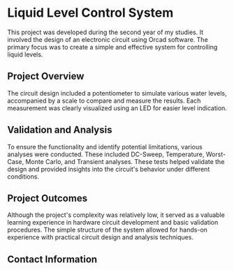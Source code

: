 # Liquid Level Control System

This project was developed during the second year of my studies. It involved the design of an electronic circuit using Orcad software. The primary focus was to create a simple and effective system for controlling liquid levels.

## Project Overview

The circuit design included a potentiometer to simulate various water levels, accompanied by a scale to compare and measure the results. Each measurement was clearly visualized using an LED for easier level indication.

## Validation and Analysis

To ensure the functionality and identify potential limitations, various analyses were conducted. These included DC-Sweep, Temperature, Worst-Case, Monte Carlo, and Transient analyses. These tests helped validate the design and provided insights into the circuit's behavior under different conditions.

## Project Outcomes

Although the project's complexity was relatively low, it served as a valuable learning experience in hardware circuit development and basic validation procedures. The simple structure of the system allowed for hands-on experience with practical circuit design and analysis techniques.

## Contact Information



